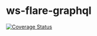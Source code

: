 # ws-flare-graphql

[![Coverage Status](https://coveralls.io/repos/github/ws-flare/ws-flare-graphql/badge.svg?branch=master)](https://coveralls.io/github/ws-flare/ws-flare-graphql?branch=master)
